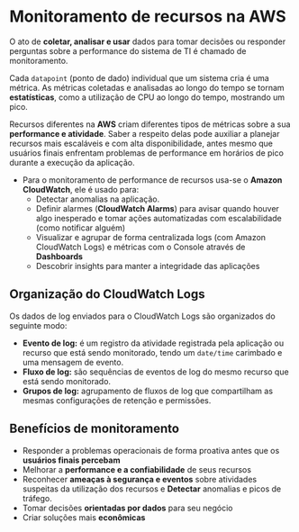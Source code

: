 # Monitoramento de recursos na AWS

O ato de **coletar, analisar e usar** dados para tomar decisões ou responder perguntas sobre a performance do sistema de TI é chamado de monitoramento.

Cada `datapoint` (ponto de dado) individual que um sistema cria é uma métrica. As métricas coletadas e analisadas ao longo do tempo se tornam **estatísticas**, como a utilização de CPU ao longo do tempo, mostrando um pico.

Recursos diferentes na **AWS** criam diferentes tipos de métricas sobre a sua **performance e atividade**. Saber a respeito delas pode auxiliar a planejar recursos mais escaláveis e com alta disponibilidade, antes mesmo que usuários finais enfrentam problemas de performance em horários de pico durante a execução da aplicação.

- Para o monitoramento de performance de recursos usa-se o **Amazon CloudWatch**, ele é usado para:
  - Detectar anomalias na aplicação.
  - Definir alarmes (**CloudWatch Alarms**) para avisar quando houver algo inesperado e tomar ações automatizadas com escalabilidade (como notificar alguém)
  - Visualizar e agrupar de forma centralizada logs (com Amazon CloudWatch Logs) e métricas com o Console através de **Dashboards**
  - Descobrir insights para manter a integridade das aplicações

## Organização do CloudWatch Logs

Os dados de log enviados para o CloudWatch Logs são organizados do seguinte modo:

- **Evento de log:** é um registro da atividade registrada pela aplicação ou recurso que está sendo monitorado, tendo um `date/time` carimbado e uma mensagem de evento.
- **Fluxo de log:** são sequências de eventos de log do mesmo recurso que está sendo monitorado.
- **Grupos de log:** agrupamento de fluxos de log que compartilham as mesmas configurações de retenção e permissões.

## Benefícios de monitoramento

- Responder a problemas operacionais de forma proativa antes que os **usuários finais percebam**
- Melhorar a **performance e a confiabilidade** de seus recursos
- Reconhecer **ameaças à segurança e eventos** sobre atividades suspeitas da utilização dos recursos e **Detectar** anomalias e picos de tráfego.
- Tomar decisões **orientadas por dados** para seu negócio
- Criar soluções mais **econômicas**
